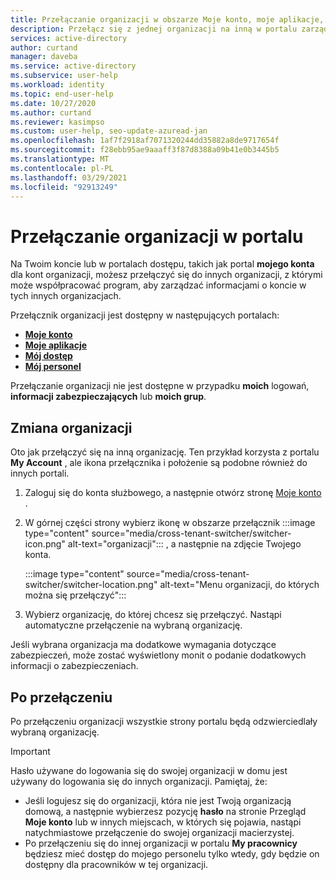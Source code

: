 ```yaml
---
title: Przełączanie organizacji w obszarze Moje konto, moje aplikacje, mój dostęp i portale pracowników — Azure Active Directory
description: Przełącz się z jednej organizacji na inną w portalu zarządzania, takim jak moje konto.
services: active-directory
author: curtand
manager: daveba
ms.service: active-directory
ms.subservice: user-help
ms.workload: identity
ms.topic: end-user-help
ms.date: 10/27/2020
ms.author: curtand
ms.reviewer: kasimpso
ms.custom: user-help, seo-update-azuread-jan
ms.openlocfilehash: 1af7f2918af7071320244dd35882a8de9717654f
ms.sourcegitcommit: f28ebb95ae9aaaff3f87d8388a09b41e0b3445b5
ms.translationtype: MT
ms.contentlocale: pl-PL
ms.lasthandoff: 03/29/2021
ms.locfileid: "92913249"
---
```

# <a name="switching-organizations-in-a-portal"></a>Przełączanie organizacji w portalu

Na Twoim koncie lub w portalach dostępu, takich jak portal **mojego konta** dla kont organizacji, możesz przełączyć się do innych organizacji, z którymi może współpracować program, aby zarządzać informacjami o koncie w tych innych organizacjach.

Przełącznik organizacji jest dostępny w następujących portalach:

- [**Moje konto**](https://myaccount.microsoft.com)
- [**Moje aplikacje**](https://myapps.microsoft.com)
- [**Mój dostęp**](https://myaccess.microsoft.com)
- [**Mój personel**](https://mystaff.microsoft.com)

Przełączanie organizacji nie jest dostępne w przypadku **moich** logowań, **informacji zabezpieczających** lub **moich grup**.

## <a name="switch-organizations"></a>Zmiana organizacji

Oto jak przełączyć się na inną organizację. Ten przykład korzysta z portalu **My Account** , ale ikona przełącznika i położenie są podobne również do innych portali.

1. Zaloguj się do konta służbowego, a następnie otwórz stronę [Moje konto](https://myaccount.microsoft.com) .
1. W górnej części strony wybierz ikonę w obszarze przełącznik :::image type="content" source="media/cross-tenant-switcher/switcher-icon.png" alt-text="organizacji"::: , a następnie na zdjęcie Twojego konta.

    :::image type="content" source="media/cross-tenant-switcher/switcher-location.png" alt-text="Menu organizacji, do których można się przełączyć":::

1. Wybierz organizację, do której chcesz się przełączyć. Nastąpi automatyczne przełączenie na wybraną organizację.

Jeśli wybrana organizacja ma dodatkowe wymagania dotyczące zabezpieczeń, może zostać wyświetlony monit o podanie dodatkowych informacji o zabezpieczeniach.

## <a name="after-switching"></a>Po przełączeniu

Po przełączeniu organizacji wszystkie strony portalu będą odzwierciedlały wybraną organizację.

> [!Important]
>Hasło używane do logowania się do swojej organizacji w domu jest używany do logowania się do innych organizacji. Pamiętaj, że:
>
>- Jeśli logujesz się do organizacji, która nie jest Twoją organizacją domową, a następnie wybierzesz pozycję **hasło** na stronie Przegląd **Moje konto** lub w innych miejscach, w których się pojawia, nastąpi natychmiastowe przełączenie do swojej organizacji macierzystej.
>- Po przełączeniu się do innej organizacji w portalu **My pracownicy** będziesz mieć dostęp do mojego personelu tylko wtedy, gdy będzie on dostępny dla pracowników w tej organizacji.
